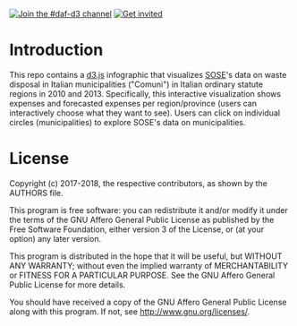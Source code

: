 [![Join the #daf-d3 channel](https://img.shields.io/badge/Slack%20channel-%23daf--d3-blue.svg)](https://developersitalia.slack.com/messages/C8TGKHFQV)
[![Get invited](https://slack.developers.italia.it/badge.svg)](https://slack.developers.italia.it/)

# Introduction
This repo contains a [d3.js](https://d3js.org/) infographic that visualizes [SOSE](https://www.sose.it/)'s data on waste 
disposal in Italian municipalities ("Comuni") in Italian ordinary statute regions in 2010 and 2013. 
Specifically, this interactive visualization shows expenses and forecasted expenses per region/province (users can interactively choose what they want to see).
Users can click on individual circles (municipalities) to explore SOSE's data on municipalities.

# License

Copyright (c) 2017-2018, the respective contributors, as shown by the AUTHORS file.

This program is free software: you can redistribute it and/or modify
it under the terms of the GNU Affero General Public License as published
by the Free Software Foundation, either version 3 of the License, or
(at your option) any later version.

This program is distributed in the hope that it will be useful,
but WITHOUT ANY WARRANTY; without even the implied warranty of
MERCHANTABILITY or FITNESS FOR A PARTICULAR PURPOSE.  See the
GNU Affero General Public License for more details.

You should have received a copy of the GNU Affero General Public License
along with this program.  If not, see <http://www.gnu.org/licenses/>.
